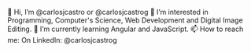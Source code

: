 👋 Hi, I’m @carlosjcastro or @carlosjcastrog
👀 I’m interested in Programming, Computer's Science, Web Development and Digital Image Editing.
🌱 I’m currently learning Angular and JavaScript.
📫 How to reach me: On LinkedIn: @carlosjcastrog
